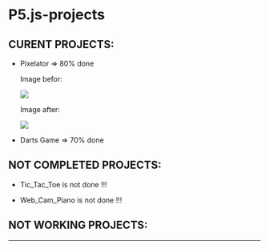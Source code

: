 # P5.js-projects

## CURENT PROJECTS:

+ Pixelator  => 80% done
  
  Image befor:

  ![](https://cdn.discordapp.com/attachments/907924176004841473/1133511577316884653/TinyYeti.jpg)

  Image after:
  
  ![](https://cdn.discordapp.com/attachments/908315949294301184/1136388206351364246/PixeledImage2.jpg)

+ Darts Game => 70% done




## NOT COMPLETED PROJECTS:

+ Tic_Tac_Toe is not done !!!

+ Web_Cam_Piano is not done !!!

## NOT WORKING PROJECTS:
--------
